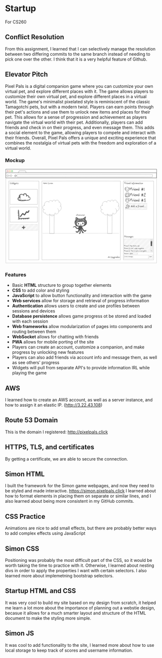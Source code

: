 # Startup
For CS260
## Conflict Resolution
From this assignment, I learned that I can selectively manage the resolution between two differing commits to the same branch instead of needing to pick one over the other. I think that it is a very helpful feature of Github.
## Elevator Pitch
Pixel Pals is a digital companion game where you can customize your own virtual pet, and explore different places with it. The game allows players to customize their own virtual pet, and explore different places in a virtual world. The game's minimalist pixelated style is reminiscent of the classic Tamagotchi pets, but with a modern twist. Players can earn points through their pet's actions and use them to unlock new items and places for their pet. This allows for a sense of progression and achievement as players navigate the virtual world with their pet. Additionally, players can add friends and check in on their progress, and even message them. This adds a social element to the game, allowing players to compete and interact with their friends. Overall, Pixel Pals offers a unique and exciting experience that combines the nostalgia of virtual pets with the freedom and exploration of a virtual world.
### Mockup
![Mockup](sketch.PNG)
### Features
* Basic **HTML** structure to group together elements
* **CSS** to add color and styling
* **JavaScript** to allow button functionality and interaction with the game
* **Web services** allow for storage and retrieval of progress information
* **Authentication** allows users to create and use profiles between sessions and devices
* **Database persistence** allows game progress ot be stored and loaded with each session
* **Web frameworks** allow modularization of pages into components and routing between them
* **WebSocket** allows for chatting with friends
* **PWA** allows for mobile porting of the site
* Players can create an account, customize a companion, and make progress by unlocking new features
* Players can also add friends via account info and message them, as well as see others' progress
* Widgets will pull from separate API's to provide information IRL while playing the game
## AWS
I learned how to create an AWS account, as well as a server instance, and how to assign it an elastic IP. (http://3.22.43.108)
## Route 53 Domain
This is the domain I registered: http://pixelpals.click
## HTTPS, TLS, and certificates
By getting a certificate, we are able to secure the connection.
## Simon HTML
I built the framework for the Simon game webpages, and now they need to be styled and made interactive. https://simon.pixelpals.click
I learned about how to format elements in placing them on separate or similar lines, and I also learned about being more consistent in my GitHub commits.
## CSS Practice
Animations are nice to add small effects, but there are probably better ways to add complex effects using JavaScript
## Simon CSS
Positioning was probably the most difficult part of the CSS, so it would be worth taking the time to practice with it. Otherwise, I learned about nesting divs in order to apply the properties I want with certain selectors. I also learned more about implemetning bootstrap selectors.
## Startup HTML and CSS
It was very cool to build my site based on my design from scratch, it helped me learn a lot more about the importance of planning out a webstie design, becasue it allows for a much smarter layout and structure of the HTML document to make the styling more simple.
## Simon JS
It was cool to add functionality to the site, I learned more about how to use local storage to keep track of scores and username information.
